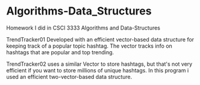 # Algorithms-Data_Structures
Homework I did in CSCI 3333 Algorithms and Data-Structures

TrendTracker01 Developed with an efficient vector-based data structure for keeping track of a popular topic hashtag. The vector tracks info on hashtags that are popular and top trending. 

TrendTracker02 uses a similar Vector to store hashtags, but that's not very efficient if you want to store millions of unique hashtags.
In this program i used an efficient two-vector-based data structure.
